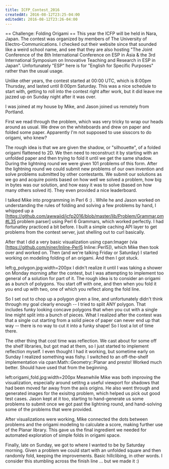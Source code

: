 ```yaml
---
title: ICFP_Contest_2016
createdAt: 2016-08-12T23:25-04:00
editedAt: 2016-08-12T23:26-04:00
---
```


== Challenge: Folding Origami ==
This year the ICFP will be held in Nara, Japan. The contest was organized by members of The University of Electro-Communications. I checked out their website since that sounded like a weird school name, and see that they are also hosting "The Joint Conference of the 8th International Conference on ESP in Asia & the 3rd International Symposium on Innovative Teaching and Research in ESP in Japan". Unfortunately "ESP" here is for "English for Specific Purposes" rather than the usual usage.

Unlike other years, the contest started at 00:00 UTC, which is 8:00pm Thursday, and lasted until 8:00pm Saturday. This was a nice schedule to start with, getting to roll into the contest right after work, but it did leave me jazzed up on Sunday night after it was over.

I was joined at my house by Mike, and Jason joined us remotely from Portland.

First we read through the problem, which was very tricky to wrap our heads around as usual. We drew on the whiteboards and drew on paper and folded some paper. Apparently I'm not supposed to use sisscors to do origami, who knew?

The rough idea is that we are given the shadow, or "silhouette", of a folded origami flattened to 2D. We then need to reconstruct it by starting with an unfolded paper and then trying to fold it until we get the same shadow. During the lightning round we were given 101 problems of this form. After the lightning round we could submit new problems of our own invention and solve problems submitted by other contestants. We submit our solutions as we go and acquire points based on how well we solved a problem, how big in bytes was our solution, and how easy it was to solve (based on how many others solved it). They even provided a nice leaderboard.

I talked Mike into programming in Perl 6 :) . While he and Jason worked on understanding the rules of folding and solving a few problems by hand, I whipped up a [https://github.com/awwaiid/icfp2016/blob/master/lib/Problem/Grammar.pm#L35 problem parser] using Perl 6 Grammars, which worked perfectly. I had fortunatley practiced a bit before. I built a simple caching API layer to get problems from the contest server, just shelling out to curl basically.

After that I did a very basic visualization using cpan:Imager (via [https://github.com/niner/Inline-Perl5 Inline::Perl5]), which Mike then took over and worked on. Then (and we're talking Friday or Saturday) I started working on modeling folding of an origami. And then I got stuck.

left:g_polygon.jpg:width=200px I didn't realize it until I was taking a shower on Monday morning after the contest, but I was attempting to implement too general of a solution for part of it. The rough idea is to consider an origami as a bunch of polygons. You start off with one, and then when you fold it you end up with two, one of which you reflect along the fold line.

So I set out to chop up a polygon given a line, and unfortunately didn't think through my goal clearly enough -- I tried to split ANY polygon. That includes funky looking concave polygons that when you cut with a single line might split into a bunch of pieces. What I realized after the contest was that a single cut starting from a solid piece of paper can never end up that way -- there is no way to cut it into a funky shape! So I lost a lot of time there.

The other thing that cost time was reflection. We cast about for some off the shelf libraries, but got mad at them, so I just started to implement reflection myself. I even thought I had it working, but sometime early on Sunday I realized something was fishy. I switched to an off-the-shelf implementation via cpan:Math::Geometry::Planar and presto! Worked much better. Should have used that from the beginning.

left:origami_fold.jpg:width=200px Meanwhile Mike was both improving the visualization, especially around setitng a useful viewport for shadows that had been moved far away from the axis origins. He also went through and generated images for the exisitng problem, which helped us pick out good test cases. Jason kept at it too, starting to hand-generate us some problems to submit once we got past the lightning round, and hand-solving some of the problems that were provided.

After visualizations were working, Mike connected the dots between problems and the origami modeling to calculate a score, making further use of the Planar library. This gave us the final ingredient we needed for automated exploration of simple folds in origami space.

Finally, late on Sunday, we got to where I wanted to be by Saturday morning. Given a problem we could start with an unfolded square and then randomly fold, keeping the improvements. Basic hillclibing, in other words. I consider this stumbling across the finish line ... but we made it :)


